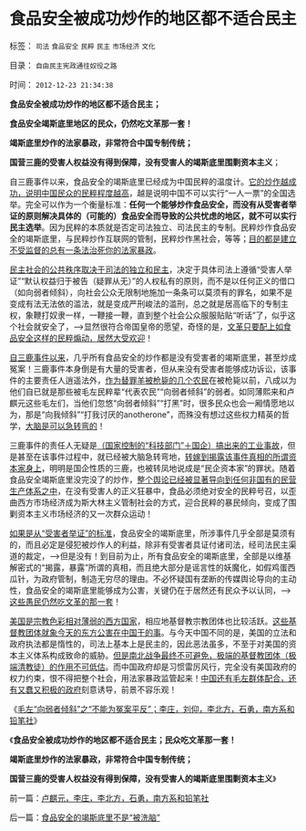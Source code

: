 # 食品安全被成功炒作的地区都不适合民主

标签： `司法` `食品安全` `民粹` `民主` `市场经济` `文化` 

目录： `自由民主宪政通往奴役之路`

时间： `2012-12-23 21:34:38`

**食品安全被成功炒作的地区都不适合民主；**

**食品安全竭斯底里地区的民众，仍然吃文革那一套！**

**竭斯底里炒作的法家暴政，非常符合中国专制传统；**

**国营三鹿的受害人权益没有得到保障，没有受害人的竭斯底里围剿资本主义**；

自三鹿事件以来，食品安全的竭斯底里已经成为中国民粹的温度计。[它的炒作越成功，说明中国民众的民粹程度越高](../../../2012/12/19/假设食品安全竭斯底里中大选（汪洋vs薄熙来），民粹必胜！.md)，越是说明中国不可以实行“一人一票”的全国选举。完全可以作为一个衡量标准：**任何一个能够炒作食品安全，而没有从受害者举证的原则解决具体的（可能的）食品安全而导致的公共忧虑的地区，就不可以实行民主选举**。因为民粹的本质就是否定司法独立、司法民主的专制。民粹炒作食品安全的竭斯底里，与民粹炒作互联网的管制，民粹炒作黑社会，等等；[目的都是建立不受监督的总有一条法治死你的法家暴政](../../../2012/12/19/假设食品安全竭斯底里中大选（汪洋vs薄熙来），民粹必胜！.md)。

[民主社会的公共秩序取决于司法的独立和民主](http://blog.sina.com.cn/s/blog_5563a64d0102e797.html)，决定于具体司法上遵循“受害人举证”“默认权益归于被告（疑罪从无）”的人权私有的原则，而不是以任何正义的借口（如向弱者倾斜），向社会公众无限制地施加一条条可以莫须有的罪名，如果不是变成有法无法依的滥法，就是变成严刑峻法的滥刑，总之就是居高临下的专制主权，象鞭打奴隶一样，一鞭接一鞭，直到整个社会公众服服贴贴“听话”了，似乎这个社会就安全了，——>显然很符合帝国皇帝的愿望，奇怪的是，[文革只要配上如食品安全这样的民粹煽动，居然大受欢迎](../../../2012/4/20/食品安全竭斯底里的民粹和文革.md)！

[自三鹿事件以来](../../../2008/9/13/好事？坏事？三鹿事件摧毁的是“国企招牌”.md)，几乎所有食品安全的炒作都是没有受害者的竭斯底里，甚至炒成冤案！三鹿事件本身倒是有大量的受害者，但从来没有受害者能够成功诉讼，该事件的主要责任人逍遥法外，[作为替罪羊被枪毙的几个农民](../../../2011/6/17/食品安全事故是工业事故，三聚氰胺有冤案.md)在被枪毙以前，八成以为他们自已就是那些被毛左民粹辈“代表农民”“向弱者倾斜”的弱者。如同薄熙来和卢麒元这些毛左们，当他们忽悠“向弱者倾斜”“打黑”时，很多民众也会一厢情愿地以为，那是“向我倾斜”“打我讨厌的anotherone”，而殊没有想过这些权力精英的哲学，[大脑是可以急转弯的](../../../2011/10/16/阶级斗争中的大脑急转弯，攻击无权的小平民.md)！

三鹿事件的责任人无疑是[（国家控制的“科技部门”＋国企）搞出来的工业事故](../../../2011/3/15/不要借核泄漏攻击市场经济.md)，但是甚至在该事件过程中，就已经被大脑急转弯地，[转嫁到揭露该事件真相的所谓资本家身上](../../../2008/9/15/三鹿事件多层次危机处理中挖掘根源.md)，明明是国企性质的三鹿，也被转凤地说成是“民企资本家”的罪状。随着食品安全竭斯底里没完没了的炒作，[整个舆论已经被显著导向到任何非国有的民营生产体系之中](../../../2008/9/15/三鹿事件多层次危机处理中挖掘根源.md)，在没有受害人的正义狂暴中，食品必须绝对安全的民粹号召，以歪曲西方市场经济成为斯大林主义管制社会的方式，迎合民粹的暴民倾向，变成了围剿资本主义市场经济的又一次群众运动！

[如果是从“受害者举证”的标准](../../../2012/4/25/“受害者举证”排除斯大林正义.md)，食品安全的竭斯底里，所涉事件几乎全部是莫须有的，而且必定是侵犯被炒作人的利益，除非有受害者具证付诸司法，经司法民主渠道的裁定，——>但是没有！到目前为止，所有食品安全的竭斯底里，全部是以维基解密式的“揭露，暴露”所谓的真相，而且绝大部分是谣言性的妖魔化，如假鸡蛋西瓜针，为政府管制，制造无穷尽的理由。不必怀疑国有垄断的传媒舆论导向的主动性，食品安全的竭斯底里能够成为公害，关键仍在于居然还有民众予以认同，——>[这些愚民仍然吃文革的那一套](../../../2012/9/2/公益诉讼恐怕就是法西斯主义.md)！

[美国是宗教色彩相对薄弱的西方国家](../../../2012/11/19/民主进程无法回避基督教的阴暗面；.md)，相应地基督教宗教团体也比较活跃。[这些基督教团体就象今天的东方公害在中国干的事](../../../2011/6/10/汤姆叔叔竭斯底里的小屋和丛林.md)。与今天中国不同的是，美国的立法和政府执法都是惰性的，司法上基本上是民主的，因此恶法虽多，不至于对美国的资本主义体系构成致命的威胁。[但是南北战争最终不可避免，极端的基督教团体（极端清教徒）的作用不可低估](../../../2012/11/26/民主约法公共约束与卢梭极权主义的公共强制的区别和表现.md)。而中国政府却是习惯雷厉风行，完全没有美国政府的权力约束，恨不得把整个社会，用法家暴政监管起来！[中国还有毛左群体配合，还有又蠢又积极的政府](../../../2012/2/9/土左和洋右的五四精神和民粹冲击波的革命.md)刻意诱导，前景不容乐观！

《[毛左“向弱者倾斜”之“不能为冤案平反”；李庄，刘仰，李北方，石勇，南方系和铅笔社](../../../2012/12/23/卢麒元，李庄，李北方，石勇，南方系和铅笔社.md)》

《**食品安全被成功炒作的地区都不适合民主；民众吃文革那一套！**

**竭斯底里炒作的法家暴政，非常符合中国专制传统；**

**国营三鹿的受害人权益没有得到保障，没有受害人的竭斯底里围剿资本主义**》



前一篇：[卢麒元，李庄，李北方，石勇，南方系和铅笔社](../../../2012/12/23/卢麒元，李庄，李北方，石勇，南方系和铅笔社.md)

后一篇：[食品安全的竭斯底里不是“被洗脑”](../../../2012/12/23/食品安全的竭斯底里不是“被洗脑”.md)
